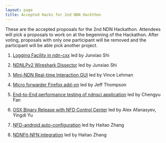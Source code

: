 ```yaml
---
layout: page
title: Accepted Hacks for 2nd NDN Hackthon
---
```


These are the accepted proposals for the 2nd NDN Hackathon. Attendees will pick a proposals to work on at the begenning of the Hackathon. After voting, proposals with only one participant will be removed and the participant will be able pick another project.


1. [Logging Facility in ndn-cxx](https://www.dropbox.com/s/huac1by1zze18f0/logging.pptx?dl=0) 
led by Junxiao Shi

2. [NDNLPv2 Wireshark Dissector](https://www.dropbox.com/s/vnre1thbipjzd1d/Wireshark.pptx?dl=0) 
led by Junxiao Shi

3. [Mini-NDN Real-time Interaction GUI](https://www.dropbox.com/s/uo5zy875sd6jiqx/minindn-gui-proposal.pptx?dl=0) 
led by Vince Lehman

4. [Micro forwarder Firefox add-on](https://www.dropbox.com/s/ywjujmfcj3sxm2w/Micro%20forwarder%20Firefox%20add-on.pptx?dl=0)
led by Jeff Thompson

5. [End­-to-­End performance testing of ndn­sci application](https://www.dropbox.com/s/5xptnk1y8p0uquq/ndn-sci.pptx?dl=0)
led by Chengyu Fan

6. [OSX Binary Release with NFD Control Center](https://www.dropbox.com/s/lc6zln3ty5ptm1q/ndn-hackathon-osx-binary-release.pptx?dl=0)
led by Alex Afanasyev, Yingdi Yu

7. [NFD-android auto-configuration](https://www.dropbox.com/s/2y8qp72czzkhxc5/NFD-android%20auto-configuration.pptx?dl=0)
led by Haitao Zhang

8. [NDNFit-NFN integration](https://www.dropbox.com/s/lwzclkd24x22cae/NDNFit%20-%20NFN%20integration.pptx?dl=0)
led by Haitao Zhang
